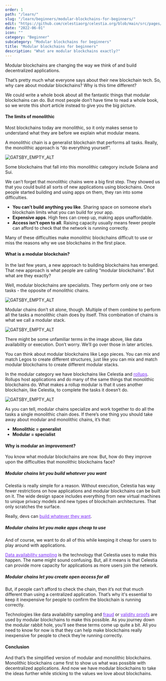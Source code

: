 ```yaml
---
order: 1
path: "/learn/"
slug: "/learn/beginners/modular-blockchains-for-beginners/"
edit: "https://github.com/celestiaorg/celestia.org/blob/main/src/pages/markdown-pages/learn/modular%20blockchains%20for%20beginners-modular%20blockchains%20for%20beginners.md"
date: "2022-06-01"
icon: ""
category: "Beginner"
subcategory: "Modular blockchains for beginners"
title: "Modular blockchains for beginners"
description: "What are modular blockchains exactly?"
---
```


<head>
  <meta name="twitter:card" content="summary_large_image">
  <meta name="twitter:site" content="@CelestiaOrg">
  <meta name="twitter:creator" content="@likebeckett">
  <meta name="twitter:title" content="Modular blockchains for beginners">
  <meta name="twitter:description" content="What are modular blockchains exactly?">
  <meta name="twitter:image" content="https://raw.githubusercontent.com/celestiaorg/celestia.org/main/src/pages/markdown-pages/learn/images/learn-modular-twitter-card.png">
</head>

Modular blockchains are changing the way we think of and build decentralized applications.

That’s pretty much what everyone says about their new blockchain tech. So, why care about modular blockchains? Why is this time different?

We could write a whole book about all the fantastic things that modular blockchains can do. But most people don’t have time to read a whole book, so we wrote this short article instead to give you the big picture.

#### The limits of monolithic

Most blockchains today are monolithic, so it only makes sense to understand what they are before we explain what modular means.

A monolithic chain is a generalist blockchain that performs all tasks. Really, the monolithic approach is “do everything yourself”.

![GATSBY_EMPTY_ALT](./images/monolithic-generalist.png)

Some blockchains that fall into this monolithic category include Solana and Sui.

We can’t forget that monolithic chains were a big first step. They showed us that you could build all sorts of new applications using blockchains. Once people started building and using apps on them, they ran into some difficulties.

-   **You can’t build anything you like**. Sharing space on someone else’s blockchain limits what you can build for your app.
-   **Expensive apps**. High fees can creep up, making apps unaffordable.
-   **Access isn’t open to all**. Raising capacity usually means fewer people can afford to check that the network is running correctly.

Many of these difficulties make monolithic blockchains difficult to use or miss the reasons why we use blockchains in the first place.

#### What is a modular blockchain?

In the last few years, a new approach to building blockchains has emerged. That new approach is what people are calling “modular blockchains”. But what are they exactly?

Well, modular blockchains are specialists. They perform only one or two tasks - the opposite of monolithic chains.

![GATSBY_EMPTY_ALT](./images/monolithic-modular-comparison.png)

Modular chains don’t sit alone, though. Multiple of them combine to perform all the tasks a monolithic chain does by itself. This combination of chains is what we call a modular stack.

![GATSBY_EMPTY_ALT](./images/modular-and-monolithic-stack.png)

There might be some unfamiliar terms in the image above, like data availability or execution. Don’t worry. We’ll go over those in later articles.

You can think about modular blockchains like Lego pieces. You can mix and match Legos to create different structures, just like you can mix and match modular blockchains to create different modular stacks.

In the modular category we have blockchains like Celestia and <a href="https://celestia.org/glossary/rollup" target="_blank" rel="noopener noreferrer" style="color:#7B2BF9;">rollups</a>. Rollups host applications and do many of the same things that monolithic blockchains do. What makes a rollup modular is that it uses another blockchain, like Celestia, to complete the tasks it doesn’t do.

![GATSBY_EMPTY_ALT](./images/Celestia-rollup.png)

As you can tell, modular chains specialize and work together to do all the tasks a single monolithic chain does. If there’s one thing you should take away about modular and monolithic chains, it’s that:

-   **Monolithic = generalist**
-   **Modular = specialist**

#### Why is modular an improvement?

You know what modular blockchains are now. But, how do they improve upon the difficulties that monolithic blockchains face?

##### Modular chains let you build whatever you want

Celestia is really simple for a reason. Without execution, Celestia has way fewer restrictions on how applications and modular blockchains can be built on it. The wide design space includes everything from new virtual machines to unique privacy models and new types of blockchain architectures. That only scratches the surface.

Really, devs can <a href="https://celestia.org/build/" target="_blank" rel="noopener noreferrer" style="color:#7B2BF9;">build whatever they want</a>.

##### Modular chains let you make apps cheap to use

And of course, we want to do all of this while keeping it cheap for users to play around with applications.

<a href="https://celestia.org/glossary/data-availability-sampling/" target="_blank" rel="noopener noreferrer" style="color:#7B2BF9;">Data availability sampling</a> is the technology that Celestia uses to make this happen. The name might sound confusing. But, all it means is that Celestia can provide more capacity for applications as more users join the network.

##### Modular chains let you create open access for all

But, if people can’t afford to check the chain, then it’s not that much different than using a centralized application. That’s why it's essential to keep it inexpensive for people to confirm the blockchain is running correctly.

Technologies like data availability sampling and <a href="https://celestia.org/glossary/state-transition-fraud-proof/" target="_blank" rel="noopener noreferrer" style="color:#7B2BF9;">fraud</a> or <a href="https://celestia.org/glossary/validity-proof/" target="_blank" rel="noopener noreferrer" style="color:#7B2BF9;">validity proofs</a> are used by modular blockchains to make this possible. As you journey down the modular rabbit hole, you’ll see these terms come up quite a bit. All you need to know for now is that they can help make blockchains really inexpensive for people to check they’re running correctly.

#### Conclusion

And that’s the simplified version of modular and monolithic blockchains. Monolithic blockchains came first to show us what was possible with decentralized applications. And now we have modular blockchains to take the ideas further while sticking to the values we love about blockchains.
